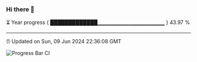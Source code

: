 ### Hi there 👋

⏳ Year progress { █████████████▁▁▁▁▁▁▁▁▁▁▁▁▁▁▁▁▁ } 43.97 %

---

⏰ Updated on Sun, 09 Jun 2024 22:36:08 GMT

![Progress Bar CI](https://github.com/IshwaranRudhara/GIT-ACTION/workflows/Progress%20Bar%20CI/badge.svg)
